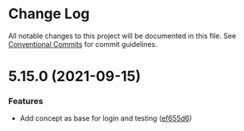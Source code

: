 # Change Log

All notable changes to this project will be documented in this file.
See [Conventional Commits](https://conventionalcommits.org) for commit guidelines.

# 5.15.0 (2021-09-15)


### Features

* Add concept as base for login and testing ([ef655d6](https://github.com/WPMedia/fusion-news-theme-blocks/commit/ef655d6bba7444e1471aeeb1995f5dd4a12dce87))
